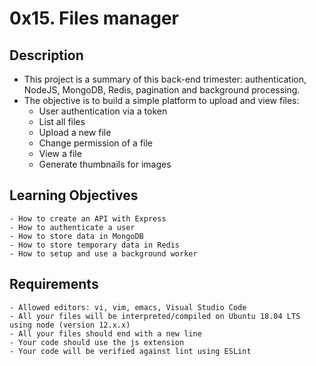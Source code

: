 # 0x15. Files manager

## Description
* This project is a summary of this back-end trimester: authentication, NodeJS, MongoDB, Redis, pagination and background processing.
* The objective is to build a simple platform to upload and view files:
	- User authentication via a token
	- List all files
	- Upload a new file
	- Change permission of a file
	- View a file
	- Generate thumbnails for images

## Learning Objectives
	- How to create an API with Express
	- How to authenticate a user
	- How to store data in MongoDB
	- How to store temporary data in Redis
	- How to setup and use a background worker

## Requirements
	- Allowed editors: vi, vim, emacs, Visual Studio Code
	- All your files will be interpreted/compiled on Ubuntu 18.04 LTS using node (version 12.x.x)
	- All your files should end with a new line
	- Your code should use the js extension
	- Your code will be verified against lint using ESLint
